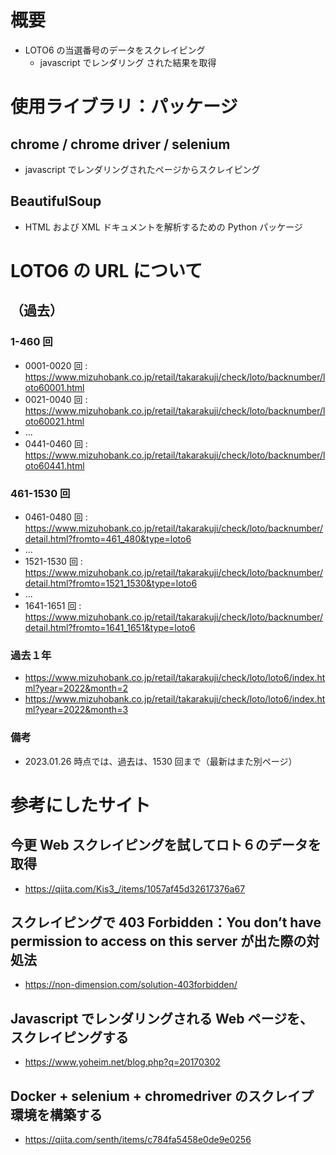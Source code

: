 # 概要

- LOTO6 の当選番号のデータをスクレイピング
  - javascript でレンダリング された結果を取得

# 使用ライブラリ：パッケージ

## chrome / chrome driver / selenium

- javascript でレンダリングされたページからスクレイピング

## BeautifulSoup

- HTML および XML ドキュメントを解析するための Python パッケージ

# LOTO6 の URL について

## （過去）

### 1-460 回

- 0001-0020 回 : https://www.mizuhobank.co.jp/retail/takarakuji/check/loto/backnumber/loto60001.html
- 0021-0040 回 : https://www.mizuhobank.co.jp/retail/takarakuji/check/loto/backnumber/loto60021.html
- ...
- 0441-0460 回 : https://www.mizuhobank.co.jp/retail/takarakuji/check/loto/backnumber/loto60441.html

### 461-1530 回

- 0461-0480 回 : https://www.mizuhobank.co.jp/retail/takarakuji/check/loto/backnumber/detail.html?fromto=461_480&type=loto6
- ...
- 1521-1530 回 : https://www.mizuhobank.co.jp/retail/takarakuji/check/loto/backnumber/detail.html?fromto=1521_1530&type=loto6
- ...
- 1641-1651 回 : https://www.mizuhobank.co.jp/retail/takarakuji/check/loto/backnumber/detail.html?fromto=1641_1651&type=loto6

### 過去１年

- https://www.mizuhobank.co.jp/retail/takarakuji/check/loto/loto6/index.html?year=2022&month=2
- https://www.mizuhobank.co.jp/retail/takarakuji/check/loto/loto6/index.html?year=2022&month=3

### 備考

- 2023.01.26 時点では、過去は、1530 回まで（最新はまた別ページ）

# 参考にしたサイト

## 今更 Web スクレイピングを試してロト６のデータを取得

- https://qiita.com/Kis3_/items/1057af45d32617376a67

## スクレイピングで 403 Forbidden：You don’t have permission to access on this server が出た際の対処法

- https://non-dimension.com/solution-403forbidden/

## Javascript でレンダリングされる Web ページを、スクレイピングする

- https://www.yoheim.net/blog.php?q=20170302

## Docker + selenium + chromedriver のスクレイプ環境を構築する

- https://qiita.com/senth/items/c784fa5458e0de9e0256
